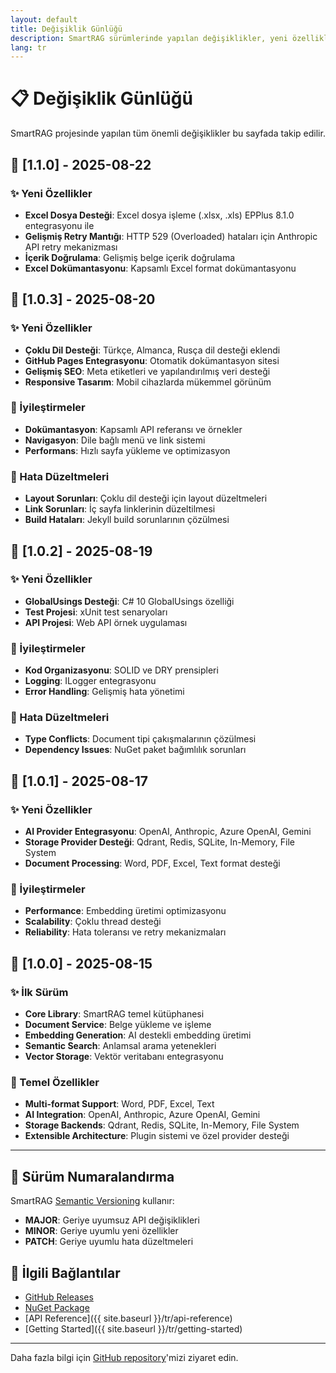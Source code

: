 ```yaml
---
layout: default
title: Değişiklik Günlüğü
description: SmartRAG sürümlerinde yapılan değişiklikler, yeni özellikler ve hata düzeltmeleri
lang: tr
---
```


# 📋 Değişiklik Günlüğü

SmartRAG projesinde yapılan tüm önemli değişiklikler bu sayfada takip edilir.

## 🚀 [1.1.0] - 2025-08-22

### ✨ Yeni Özellikler
- **Excel Dosya Desteği**: Excel dosya işleme (.xlsx, .xls) EPPlus 8.1.0 entegrasyonu ile
- **Gelişmiş Retry Mantığı**: HTTP 529 (Overloaded) hataları için Anthropic API retry mekanizması
- **İçerik Doğrulama**: Gelişmiş belge içerik doğrulama
- **Excel Dokümantasyonu**: Kapsamlı Excel format dokümantasyonu

## 🚀 [1.0.3] - 2025-08-20

### ✨ Yeni Özellikler
- **Çoklu Dil Desteği**: Türkçe, Almanca, Rusça dil desteği eklendi
- **GitHub Pages Entegrasyonu**: Otomatik dokümantasyon sitesi
- **Gelişmiş SEO**: Meta etiketleri ve yapılandırılmış veri desteği
- **Responsive Tasarım**: Mobil cihazlarda mükemmel görünüm

### 🔧 İyileştirmeler
- **Dokümantasyon**: Kapsamlı API referansı ve örnekler
- **Navigasyon**: Dile bağlı menü ve link sistemi
- **Performans**: Hızlı sayfa yükleme ve optimizasyon

### 🐛 Hata Düzeltmeleri
- **Layout Sorunları**: Çoklu dil desteği için layout düzeltmeleri
- **Link Sorunları**: İç sayfa linklerinin düzeltilmesi
- **Build Hataları**: Jekyll build sorunlarının çözülmesi

## 🚀 [1.0.2] - 2025-08-19

### ✨ Yeni Özellikler
- **GlobalUsings Desteği**: C# 10 GlobalUsings özelliği
- **Test Projesi**: xUnit test senaryoları
- **API Projesi**: Web API örnek uygulaması

### 🔧 İyileştirmeler
- **Kod Organizasyonu**: SOLID ve DRY prensipleri
- **Logging**: ILogger entegrasyonu
- **Error Handling**: Gelişmiş hata yönetimi

### 🐛 Hata Düzeltmeleri
- **Type Conflicts**: Document tipi çakışmalarının çözülmesi
- **Dependency Issues**: NuGet paket bağımlılık sorunları

## 🚀 [1.0.1] - 2025-08-17

### ✨ Yeni Özellikler
- **AI Provider Entegrasyonu**: OpenAI, Anthropic, Azure OpenAI, Gemini
- **Storage Provider Desteği**: Qdrant, Redis, SQLite, In-Memory, File System
- **Document Processing**: Word, PDF, Excel, Text format desteği

### 🔧 İyileştirmeler
- **Performance**: Embedding üretimi optimizasyonu
- **Scalability**: Çoklu thread desteği
- **Reliability**: Hata toleransı ve retry mekanizmaları

## 🚀 [1.0.0] - 2025-08-15

### ✨ İlk Sürüm
- **Core Library**: SmartRAG temel kütüphanesi
- **Document Service**: Belge yükleme ve işleme
- **Embedding Generation**: AI destekli embedding üretimi
- **Semantic Search**: Anlamsal arama yetenekleri
- **Vector Storage**: Vektör veritabanı entegrasyonu

### 🔧 Temel Özellikler
- **Multi-format Support**: Word, PDF, Excel, Text
- **AI Integration**: OpenAI, Anthropic, Azure OpenAI, Gemini
- **Storage Backends**: Qdrant, Redis, SQLite, In-Memory, File System
- **Extensible Architecture**: Plugin sistemi ve özel provider desteği

---

## 📝 Sürüm Numaralandırma

SmartRAG [Semantic Versioning](https://semver.org/) kullanır:

- **MAJOR**: Geriye uyumsuz API değişiklikleri
- **MINOR**: Geriye uyumlu yeni özellikler
- **PATCH**: Geriye uyumlu hata düzeltmeleri

## 🔗 İlgili Bağlantılar

- [GitHub Releases](https://github.com/byerlikaya/SmartRAG/releases)
- [NuGet Package](https://www.nuget.org/packages/SmartRAG)
- [API Reference]({{ site.baseurl }}/tr/api-reference)
- [Getting Started]({{ site.baseurl }}/tr/getting-started)

---

<div class="text-center mt-5">
    <p class="text-muted">
        <i class="fas fa-info-circle me-2"></i>
        Daha fazla bilgi için <a href="https://github.com/byerlikaya/SmartRAG">GitHub repository</a>'mizi ziyaret edin.
    </p>
</div>
